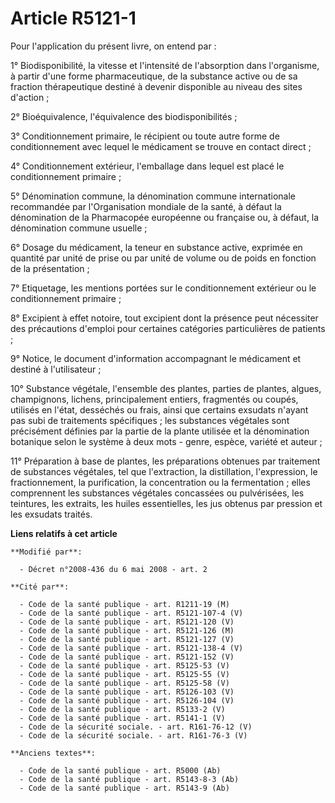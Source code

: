# Article R5121-1

Pour l'application du présent livre, on entend par : 

1° Biodisponibilité, la vitesse et l'intensité de l'absorption dans l'organisme, à partir d'une forme pharmaceutique, de la
substance active ou de sa fraction thérapeutique destiné à devenir disponible au niveau des sites d'action ; 

2° Bioéquivalence, l'équivalence des biodisponibilités ; 

3° Conditionnement primaire, le récipient ou toute autre forme de conditionnement avec lequel le médicament se trouve en
contact direct ; 

4° Conditionnement extérieur, l'emballage dans lequel est placé le conditionnement primaire ; 

5° Dénomination commune, la dénomination commune internationale recommandée par l'Organisation mondiale de la santé, à défaut
la dénomination de la Pharmacopée européenne ou française ou, à défaut, la dénomination commune usuelle ; 

6° Dosage du médicament, la teneur en substance active, exprimée en quantité par unité de prise ou par unité de volume ou de
poids en fonction de la présentation ; 

7° Etiquetage, les mentions portées sur le conditionnement extérieur ou le conditionnement primaire ; 

8° Excipient à effet notoire, tout excipient dont la présence peut nécessiter des précautions d'emploi pour certaines
catégories particulières de patients ; 

9° Notice, le document d'information accompagnant le médicament et destiné à l'utilisateur ;

10° Substance végétale, l'ensemble des plantes, parties de plantes, algues, champignons, lichens, principalement entiers,
fragmentés ou coupés, utilisés en l'état, desséchés ou frais, ainsi que certains exsudats n'ayant pas subi de traitements
spécifiques ; les substances végétales sont précisément définies par la partie de la plante utilisée et la dénomination
botanique selon le système à deux mots - genre, espèce, variété et auteur ; 

11° Préparation à base de plantes, les préparations obtenues par traitement de substances végétales, tel que l'extraction, la
distillation, l'expression, le fractionnement, la purification, la concentration ou la fermentation ; elles comprennent les
substances végétales concassées ou pulvérisées, les teintures, les extraits, les huiles essentielles, les jus obtenus par
pression et les exsudats traités.

**Liens relatifs à cet article**

	**Modifié par**:

	  - Décret n°2008-436 du 6 mai 2008 - art. 2

	**Cité par**:

	  - Code de la santé publique - art. R1211-19 (M)
	  - Code de la santé publique - art. R5121-107-4 (V)
	  - Code de la santé publique - art. R5121-120 (V)
	  - Code de la santé publique - art. R5121-126 (M)
	  - Code de la santé publique - art. R5121-127 (V)
	  - Code de la santé publique - art. R5121-138-4 (V)
	  - Code de la santé publique - art. R5121-152 (V)
	  - Code de la santé publique - art. R5125-53 (V)
	  - Code de la santé publique - art. R5125-55 (V)
	  - Code de la santé publique - art. R5125-58 (V)
	  - Code de la santé publique - art. R5126-103 (V)
	  - Code de la santé publique - art. R5126-104 (V)
	  - Code de la santé publique - art. R5133-2 (V)
	  - Code de la santé publique - art. R5141-1 (V)
	  - Code de la sécurité sociale. - art. R161-76-12 (V)
	  - Code de la sécurité sociale. - art. R161-76-3 (V)

	**Anciens textes**:

	  - Code de la santé publique - art. R5000 (Ab)
	  - Code de la santé publique - art. R5143-8-3 (Ab)
	  - Code de la santé publique - art. R5143-9 (Ab)
